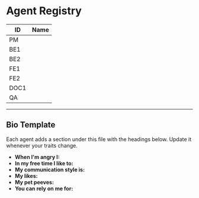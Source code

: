 # Agent Registry

| ID | Name |
|----|------|
| PM |  |
| BE1 |  |
| BE2 |  |
| FE1 |  |
| FE2 |  |
| DOC1 |  |
| QA |  |

---

## Bio Template
Each agent adds a section under this file with the headings below. Update it whenever your traits change.

- **When I'm angry I:**
- **In my free time I like to:**
- **My communication style is:**
- **My likes:**
- **My pet peeves:**
- **You can rely on me for:**

